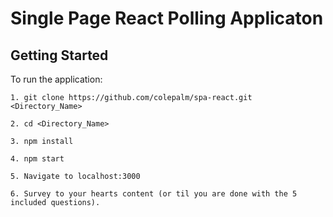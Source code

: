 # Single Page React Polling Applicaton

## Getting Started

To run the application:

```
1. git clone https://github.com/colepalm/spa-react.git <Directory_Name>

2. cd <Directory_Name>

3. npm install

4. npm start

5. Navigate to localhost:3000

6. Survey to your hearts content (or til you are done with the 5 included questions).
```

